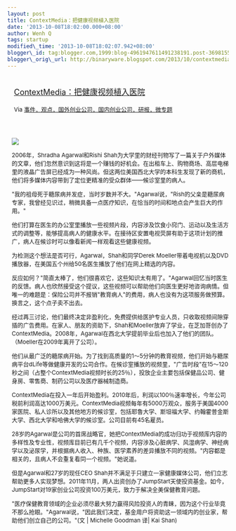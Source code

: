 ```yaml
--- 
layout: post 
title: ContextMedia：把健康视频植入医院 
date: '2013-10-08T18:02:00.000+08:00' 
author: Wenh Q
tags: startup
modified\_time: '2013-10-08T18:02:07.942+08:00' 
blogger\_id: tag:blogger.com,1999:blog-4961947611491238191.post-3698155991946458048
blogger\_orig\_url: http://binaryware.blogspot.com/2013/10/contextmedia.html
---
```

<div style="margin: 10px; padding: 5px;">

<div style="font-size: 18px;">

[ContextMedia：把健康视频植入医院](http://www.kuailiyu.com/article/5313.html)

</div>

<div style="font-size: 13px;">

Via
[事件，观点，国外创业公司，国内创业公司，研报，微专题](http://www.kuailiyu.com/)

</div>

</div>

<div style="font-size: 13px; padding: 15px 0 10px 10px;">

![](http://www.kuailiyu.com/uploadfile/2013/1005/20131005110017709.jpg)



2006年，Shradha Agarwal和Rishi
Shah为大学里的财经刊物写了一篇关于户外媒体的文章，他们忽然意识到这将是一个赚钱的好机会。在出租车上、购物商场、高层电梯里的液晶广告屏已经成为一种风尚。但这两位美国西北大学的本科生发现了新的商机，他们将多媒体内容带到了定位更精准的受众群体——候诊室里的病人。



"我的祖母死于糖尿病并发症，当时岁数并不大。"Agarwal说，"Rish的父亲是糖尿病专家，我曾经见识过，稍微具备一点医疗知识，在恰当的时间和地点会产生巨大的作用。"



他们打算在医生的办公室里播放一些视频片段，内容涉及饮食小窍门、运动以及生活方式的调整等，能够提高病人的健康水平。在接待区安置电视荧屏有助于这项计划的推广，病人在候诊时可以像看新闻一样观看这些健康视频。

为检测这个想法是否可行，Agarwal，Shah和同学Derek
Moeller带着电视机以及DVD播放器，在美国五个州给50名医生播放了他们在网上精选的内容。



反应如何？"简直太棒了，他们很喜欢它，这些知识太有用了。"Agarwal回忆当时医生的反馈。病人也欣然接受这个提议，这些视频可以帮助他们向医生更好地咨询病情。但唯一的难题是：保险公司并不报销"教育病人"的费用，病人也没有为这项服务做预算。换言之，这个点子卖不出去。



经过再三讨论，他们最终决定非盈利化，免费提供给医护专业人员，只收取视频间隙穿插的广告费用。在家人、朋友的资助下，Shah和Moeller放弃了学业，在芝加哥创办了ContextMedia。2008年，Agarwal在西北大学提前毕业后也加入了他们的团队。（Moeller在2009年离开了公司）。



他们从最广泛的糖尿病开始。为了找到高质量的1〜5分钟的教育视频，他们开始与糖尿病平台dLife等做健康开发的公司合作。在候诊室播放的视频里，"广告时段"在15〜120秒之间（占整个ContextMedia视频时长的25％），投放企业主要包括保健品公司、健身房、零售商、制药公司以及医疗器械制造商。



ContextMedia在投入一年后开始盈利。2010年后，利润以100％速率增长，今年公司税前利润高达1000万美元。ContextMedia视频每年有5000万观众，服务于美国4000家医院、私人诊所以及其他地方的候诊室，包括耶鲁大学、斯坦福大学、约翰霍普金斯大学、西北大学和哈佛大学的候诊室。公司目前有45名雇员。



28岁的Agarwal是公司的首席战略官，她把ContextMedia的成功归功于视频库内容的多样性及专业性，视频库目前已有几千个视频，内容涉及心脏病学、风湿病学、神经病学以及泌尿学，并根据病人收入、种族、医学素养的差异播放不同的视频。"内容都是相关的，且病人不会重复看同一个视频。"她说道。



但是Agarwal和27岁的现任CEO
Shah并不满足于只建立一家健康媒体公司，他们立志帮助更多人实现梦想。2011年11月，两人出资创办了JumpStart天使投资基金。如今，JumpStart对19家创业公司投资100万美元，致力于解决全美保健教育问题。



"医疗保健教育领域的企业必须尽最大努力赢得风险投资人的青睐，因为这个行业毕竟不那么抢眼。"Agarwal说，"因此我们决定，基金用户将资助这一领域内的创业家，帮助他们创立自己的公司。"(文
| Michelle Goodman 译| Kai Shan)

</div>
